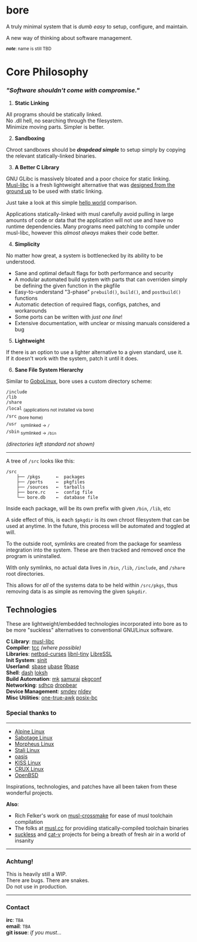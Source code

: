 # bore
A truly minimal system that is *dumb easy* to setup, configure, and maintain.

A new way of thinking about software management.

<sub>***note***: name is still TBD</sub>

# Core Philosophy

### *"Software shouldn't come with compromise."*

1. **Static Linking**
 
All programs should be statically linked.  
No .dll hell, no searching through the filesystem.  
Minimize moving parts. Simpler is better.

2. **Sandboxing**

Chroot sandboxes should be ***dropdead simple*** to 
setup simply by copying the relevant statically-linked binaries.  

3. **A Better C Library**

GNU GLibc is massively bloated and a poor choice for static linking.  
[Musl-libc](http://musl-libc.org) is a fresh lightweight alternative 
that was [designed from the ground up](https://www.musl-libc.org/intro.html) 
to be used with static linking. 

Just take a look at this simple [hello world](http://0x0.st/zpbd.png) comparison.

Applications statically-linked
with musl carefully avoid pulling in large amounts of code or 
data that the application will not use and have no runtime 
dependencies. Many programs need patching to compile
under musl-libc, however this *almost always* makes their code better.

4. **Simplicity**

No matter how great, a system is bottlenecked by its ability to be understood.

* Sane and optimal default flags for both performance and security
* A modular automated build system with parts that can overriden simply be defining the given function in the pkgfile
* Easy-to-understand "3-phase" `prebuild()`, `build()`, and `postbuild()` functions
* Automatic detection of required flags, configs, patches, and workarounds
* Some ports can be written with *just one line*!
* Extensive documentation, with unclear or missing manuals considered a bug

5. **Lightweight**

If there is an option to use a lighter alternative to a given standard, use it.  
If it doesn't work with the system, patch it until it does.

6. **Sane File System Hierarchy**

Similar to [GoboLinux](https://gobolinux.org/), bore uses a custom directory scheme:

`/include`  
`/lib`  
`/share`  
`/local` <sub>(applications not installed via bore)</sub>  
`/src` <sub>(bore home)</sub>  
`/usr ` <sub>symlinked →   `/`</sub>  
`/sbin` <sub>symlinked → `/bin`</sub>  

*(directories left standard not shown)*

----

A tree of `/src` looks like this:

```
/src
    ├── /pkgs      ←  packages
    ├── /ports     ←  pkgfiles
    ├── /sources   ←  tarballs
    ├── bore.rc    ←  config file
    └── bore.db    ←  database file
```

Inside each package, will be its own prefix with given `/bin`, `/lib`, etc

A side effect of this, is each `$pkgdir` is its own chroot filesystem that can
be used at anytime. In the future, this process will be automated
and toggled at will.

To the outside root, symlinks are created from the package for 
seamless integration into the system. These are then tracked and removed once
the program is uninstalled.

With only symlinks, no actual data lives in 
`/bin`, `/lib`, `/include`, and `/share` root directories.

This allows for *all* of the systems data to be held within `/src/pkgs`, thus
removing data is as simple as removing the given `$pkgdir`.


## Technologies

These are lightweight/embedded technologies incorporated into bore as to be more "suckless" alternatives to conventional GNU/Linux software.

**C Library**: [musl-libc](https://www.musl-libc.org/)  
**Compiler**: [tcc](https://bellard.org/tcc) *(where possible)*  
**Libraries**: [netbsd-curses](https://github.com/sabotage-linux/netbsd-curses) [libnl-tiny](https://openwrt.org/docs/techref/libnl#libnl-tiny) [LibreSSL](https://www.libressl.org/)  
**Init System**: [sinit](https://core.suckless.org/sinit)  
**Userland**: [sbase](http://core.suckless.org/sbase) [ubase](http://core.suckless.org/ubase) [9base](http://tools.suckless.org/9base)  
**Shell**: [dash](http://gondor.apana.org.au/~herbert/dash) [loksh](https://github.com/dimkr/loksh)  
**Build Automation**: [mk](https://9fans.github.io/plan9port/unix) [samurai](https://github.com/michaelforney/samurai) [pkgconf](http://pkgconf.org/)  
**Networking**: [sdhcp](http://core.suckless.org/sdhcp) [dropbear](https://matt.ucc.asn.au/dropbear/dropbear.html)  
**Device Management**: [smdev](http://core.suckless.org/smdev) [nldev](http://git.r-36.net/nldev/)  
**Misc Utilities**: [one-true-awk](http://github.com/onetrueawk/awk) [posix-bc](http://github.com/gavinhoward/bc)


### Special thanks to
----------------------------

* [Alpine Linux](https://alpinelinux.org/)
* [Sabotage Linux](https://github.com/sabotage-linux/sabotage)
* [Morpheus Linux](https://morpheus.2f30.org/)
* [Stali Linux](http://sta.li)
* [oasis](https://github.com/michaelforney/oasis)
* [KISS Linux](https://getkiss.org/)
* [CRUX Linux](http://crux.nu)
* [OpenBSD](http://openbsd.org)

Inspirations, technologies, and patches have all been taken
from these wonderful projects.

**Also**:

* Rich Felker's work on [musl-crossmake](https://github.com/richfelker/musl-cross-make) for ease of musl toolchain compilation
* The folks at [musl.cc](musl.cc) for providiing statically-compiled toolchain binaries
* [suckless](http://suckless.org) and [cat-v](cat-v.org) projects for being a breath of fresh air in a world of insanity
---

### Achtung!
This is heavily still a WIP.  
There are bugs. There are snakes.  
Do not use in production.  

----

### Contact

**irc**: `TBA`  
**email**: `TBA`  
**git issue**: *if you must...*
